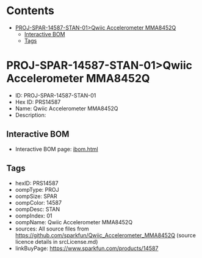 



Contents
========

* [PROJ-SPAR-14587-STAN-01>Qwiic Accelerometer MMA8452Q](#proj-spar-14587-stan-01qwiic-accelerometer-mma8452q)
	* [Interactive BOM](#interactive-bom)
	* [Tags](#tags)

# PROJ-SPAR-14587-STAN-01>Qwiic Accelerometer MMA8452Q

- ID: PROJ-SPAR-14587-STAN-01
- Hex ID: PRS14587
- Name: Qwiic Accelerometer MMA8452Q
- Description: 

## Interactive BOM

- Interactive BOM page: [ibom.html](kicad/bom/ibom.html)

## Tags

- hexID: PRS14587
- oompType: PROJ
- oompSize: SPAR
- oompColor: 14587
- oompDesc: STAN
- oompIndex: 01
- oompName: Qwiic Accelerometer MMA8452Q
- sources: All source files from https://github.com/sparkfun/Qwiic_Accelerometer_MMA8452Q (source licence details in srcLicense.md)
- linkBuyPage: https://www.sparkfun.com/products/14587
